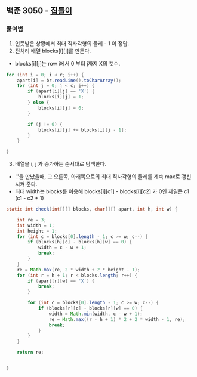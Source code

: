## 백준 3050 - [집들이](https://www.acmicpc.net/problem/3050)

### 풀이법

1. 인풋받은 상황에서 최대 직사각형의 둘레 - 1 이 정답.
2. 전처리 배열 blocks[i][j]를 만든다.
- blocks[i][j]는 row i에서 0 부터 j까지 X의 갯수.
~~~JAVA
for (int i = 0; i < r; i++) {
    apart[i] = br.readLine().toCharArray();
    for (int j = 0; j < c; j++) {
        if (apart[i][j] == 'X') {
            blocks[i][j] = 1;
        } else {
            blocks[i][j] = 0;
        }

        if (j != 0) {
            blocks[i][j] += blocks[i][j - 1];
        }
    }

}
~~~

3. 배열을 i, j 가 증가하는 순서대로 탐색한다.
- '.'을 만났을때, 그 오른쪽, 아래쪽으로의 최대 직사각형의 둘레를 계속 max로 갱신시켜 준다.
- 최대 width는 blocks를 이용해 blocks[i][c1] - blocks[i][c2] 가 0인 제일큰 c1 (c1 - c2 + 1)
~~~JAVA
static int check(int[][] blocks, char[][] apart, int h, int w) {

    int re = 3;
    int width = 1;
    int height = 1;
    for (int c = blocks[0].length - 1; c >= w; c--) {
        if (blocks[h][c] - blocks[h][w] == 0) {
            width = c - w + 1;
            break;
        }
    }
    re = Math.max(re, 2 * width + 2 * height - 1);
    for (int r = h + 1; r < blocks.length; r++) {
        if (apart[r][w] == 'X') {
            break;
        }

        for (int c = blocks[0].length - 1; c >= w; c--) {
            if (blocks[r][c] - blocks[r][w] == 0) {
                width = Math.min(width, c - w + 1);
                re = Math.max((r - h + 1) * 2 + 2 * width - 1, re);
                break;
            }
        }
    }

    return re;


}
~~~